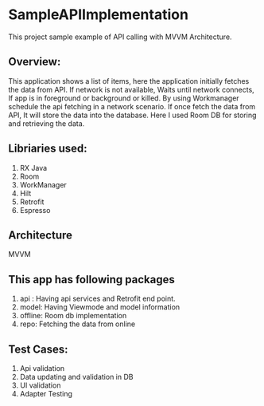 # SampleAPIImplementation

This project sample example of API calling with MVVM Architecture. 
## Overview:
This application shows a list of items, here the application initially fetches the data from API. If network is not available, Waits until network connects, If app is in foreground or background or killed.
By using Workmanager schedule the api fetching in a network scenario.
If once fetch the data from API, It will store the data into the database. Here I used Room DB for storing and retrieving the data. 

## Libriaries used: 
1. RX Java
2. Room
3. WorkManager
4. Hilt
5. Retrofit
6. Espresso

## Architecture
MVVM

## This app has following packages

1. api : Having api services and Retrofit end point.
2. model: Having Viewmode and model information
3. offline: Room db implementation
4. repo: Fetching the data from online

## Test Cases:
1. Api validation
2. Data updating and validation in DB
3. UI validation
4. Adapter Testing
